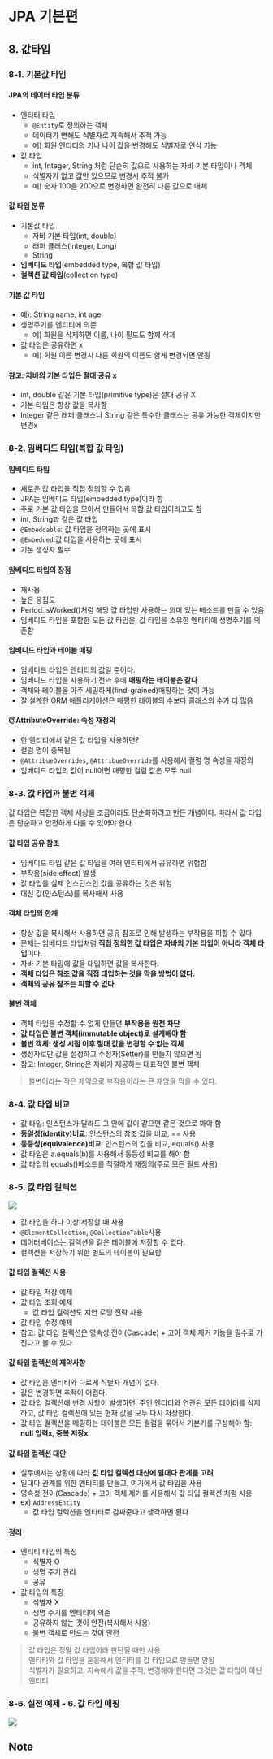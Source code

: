 # JPA 기본편

## 8. 값타입

### 8-1. 기본값 타입

#### JPA의 데이터 타입 분류

* 엔티티 타입
    * `@Entity`로 정의하는 객체
    * 데이터가 변해도 식별자로 지속해서 추적 가능
    * 예) 회원 엔티티의 키나 나이 값을 변경해도 식별자로 인식 가능
* 값 타입
    * int, Integer, String 처럼 단순히 값으로 사용하는 자바 기본 타입이나 객체
    * 식별자가 없고 값만 있으므로 변경시 추적 불가
    * 예) 숫자 100을 200으로 변경하면 완전히 다른 값으로 대체

#### 값 타입 분류

* 기본값 타입
    * 자바 기본 타입(int, double)
    * 래퍼 클래스(Integer, Long)
    * String
* **임베디드 타입**(embedded type, 복합 값 타입)
* **컬렉션 값 타입**(collection type)

#### 기본 값 타입

* 예): String name, int age
* 생명주기를 엔티티에 의존
    * 예) 회원을 삭제하면 이름, 나이 필드도 함께 삭제
* 값 타입은 공유하면 x
    * 예) 회원 이름 변경시 다른 회원의 이름도 함게 변경되면 안됨

#### 참고: 자바의 기본 타입은 절대 공유 x

* int, double 같은 기본 타입(primitive type)은 절대 공유 X
* 기본 타입은 항상 값을 복사함
* Integer 같은 래퍼 클래스나 String 같은 특수한 클래스는 공유 가능한 객체이지만 변경x

### 8-2. 임베디드 타입(복합 값 타입)

#### 임베디드 타입

* 새로운 값 타입을 직접 정의할 수 있음
* JPA는 임베디드 타입(embedded type)이라 함
* 주로 기본 값 타입을 모아서 만들어서 복합 값 타입이라고도 함
* int, String과 같은 값 타입
* `@Embeddable`: 값 타입을 정의하는 곳에 표시
* `@Embedded`:값 타입을 사용하는 곳에 표시
* 기본 생성자 필수

#### 임베디드 타입의 장점

* 재사용
* 높은 응집도
* Period.isWorked()처럼 해당 값 타입만 사용하는 의미 있는 메소드를 만들 수 있음
* 임베디드 타입을 포함한 모든 값 타입은, 값 타입을 소유한 엔티티에 생명주기를 의존함

#### 임베디드 타입과 테이블 매핑

* 임베디드 타입은 엔티티의 값일 뿐이다.
* 임베디드 타입을 사용하기 전과 후에 **매핑하는 테이블은 같다**
* 객체와 테이블을 아주 세밀하게(find-grained)매핑하는 것이 가능
* 잘 설계한 ORM 애플리케이션은 매핑한 테이블의 수보다 클래스의 수가 더 많음

#### @AttributeOverride: 속성 재정의

* 한 엔티티에서 같은 값 타입을 사용하면?
* 컬럼 명이 중복됨
* `@AttribueOverrides`, `@AttribueOverride`를 사용해서 컬럼 명 속성을 재정의
* 임베디드 타입의 값이 null이면 매핑한 컬럼 값은 모두 null

### 8-3. 값 타입과 불변 객체

값 타입은 복잡한 객체 세상을 조금이라도 단순화하려고 만든 개념이다. 따라서 값 타입은 단순하고 안전하게 다룰 수 있어야 한다.

#### 값 타입 공유 참조

* 임베디드 타입 같은 값 타입을 여러 엔티티에서 공유하면 위험함
* 부작용(side effect) 발생
* 값 타입을 실제 인스턴스인 값을 공유하는 것은 위험
* 대신 값(인스턴스)를 복사해서 사용

#### 객체 타입의 한계

* 항상 값을 복사해서 사용하면 공유 참조로 인해 발생하는 부작용을 피할 수 있다.
* 문제는 임베디드 타입처럼 **직접 정의한 값 타입은 자바의 기본 타입이 아니라 객체 타입**이다.
* 자바 기본 타입에 값을 대입하면 값을 복사한다.
* **객체 타입은 참조 값을 직접 대입하는 것을 막을 방법이 없다.**
* **객체의 공유 참조는 피할 수 없다.**

#### 불변 객체

* 객체 타입을 수정할 수 없게 만들면 **부작용을 원천 차단**
* **값 타입은 불변 객체(immutable object)로 설계해야 함**
* **불변 객체: 생성 시점 이후 절대 값을 변경할 수 없는 객체**
* 생성자로만 값을 설정하고 수정자(Setter)를 만들지 않으면 됨
* 참고: Integer, String은 자바가 제공하는 대표적인 불변 객체

> 불변이라는 작은 제약으로 부작용이라는 큰 재앙을 막을 수 있다.

### 8-4. 값 타입 비교

* 값 타입: 인스턴스가 달라도 그 안에 값이 같으면 같은 것으로 봐야 함
* **동일성(identity)비교**: 인스턴스의 참조 값을 비교, == 사용
* **동등성(equivalence)비교**: 인스턴스의 값을 비교, equals() 사용
* 값 타입은 a.equals(b)를 사용해서 동등성 비교를 해야 함
* 값 타입의 equals()메소드를 적절하게 재정의(주로 모든 필드 사용)

### 8-5. 값 타입 컬렉션

![](https://i.ibb.co/mFrJ9T1/bandicam-2021-07-19-18-56-32-883.jpg)

* 값 타입을 하나 이상 저장할 때 사용
* `@ElementCollection`, `@CollectionTable`사용
* 데이터베이스는 컬렉션을 같은 테이블에 저장할 수 없다.
* 컬렉션을 저장하기 위한 별도의 테이블이 필요함

#### 값 타입 컬렉션 사용

* 값 타입 저장 예제
* 값 타입 조회 예제
    * 값 타입 컬렉션도 지연 로딩 전략 사용
* 값 타입 수정 예제
* 참고: 값 타입 컬렉션은 영속성 전이(Cascade) + 고아 객체 제거 기능을 필수로 가진다고 볼 수 있다.

#### 값 타입 컬렉션의 제약사항

* 값 타입은 엔티티와 다르게 식별자 개념이 없다.
* 값은 변경하면 추적이 어렵다.
* 값 타입 컬렉션에 변경 사항이 발생하면, 주인 엔티티와 연관된 모든 데이터를 삭제하고, 값 타입 컬렉션에 있는 현재 값을 모두 다시 저장한다.
* 값 타입 컬렉션을 매핑하는 테이블은 모든 컬럼을 묶어서 기본키를 구성해야 함: **null 입력x, 중복 저장x**

#### 값 타입 컬렉션 대안

* 실무에서는 상황에 따라 **값 타입 컬렉션 대신에 일대다 관계를 고려**
* 일대다 관계를 위한 엔티티를 만들고, 여기에서 값 타입을 사용
* 영속성 전이(Cascade) + 고아 객체 제거를 사용해서 값 타입 컬렉션 처럼 사용
* ex) `AddressEntity`
    * 값 타입 컬렉션을 엔티티로 감싸준다고 생각하면 된다.

#### 정리

* 엔티티 타입의 특징
    * 식별자 O
    * 생명 주기 관리
    * 공유
* 값 타입의 특징
    * 식별자 X
    * 생명 주기를 엔티티에 의존
    * 공유하지 않는 것이 안전(복사해서 사용)
    * 불변 객체로 만드는 것이 안전

> 값 타입은 정말 값 타입이라 판단될 때만 사용   
> 엔티티와 값 타입을 혼동해서 엔티티를 값 타입으로 만들면 안됨    
> 식별자가 필요하고, 지속해서 값을 추적, 변경해야 한다면 그것은 값 타입이 아닌 엔티티

### 8-6. 실전 예제 - 6. 값 타입 매핑

![](https://i.ibb.co/0nj1jyY/bandicam-2021-07-19-19-13-35-729.jpg)

## Note